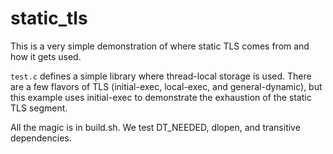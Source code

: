 static_tls
===

This is a very simple demonstration of where static TLS comes from and how it gets used.

`test.c` defines a simple library where thread-local storage is used.  There are a few flavors of TLS (initial-exec, local-exec, and general-dynamic), but this example uses initial-exec to demonstrate the exhaustion of the static TLS segment.

All the magic is in build.sh.  We test DT_NEEDED, dlopen, and transitive dependencies.
